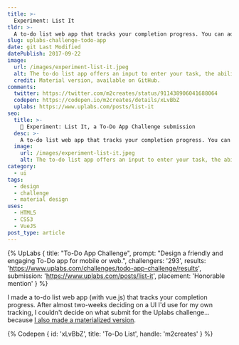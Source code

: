 ```yaml
---
title: >-
  Experiment: List It
tldr: >-
  A to-do list web app that tracks your completion progress. You can add, check off, and delete tasks.
slug: uplabs-challenge-todo-app
date: git Last Modified
datePublish: 2017-09-22
image:
  url: /images/experiment-list-it.jpeg
  alt: The to-do list app offers an input to enter your task, the ability to visually cross off a task which changes the progress percentage, and the option to delete a task from the list.
  credit: Material version, available on GitHub.
comments:
  twitter: https://twitter.com/m2creates/status/911438906041688064
  codepen: https://codepen.io/m2creates/details/xLvBbZ
  uplabs: https://www.uplabs.com/posts/list-it
seo:
  title: >-
    📝 Experiment: List It, a To-Do App Challenge submission
  desc: >-
    A to-do list web app that tracks your completion progress. You can add, check off, and delete tasks.
  image:
    url: /images/experiment-list-it.jpeg
    alt: The to-do list app offers an input to enter your task, the ability to visually cross off a task which changes the progress percentage, and the option to delete a task from the list.
category:
  - ui
tags:
  - design
  - challenge
  - material design
uses:
  - HTML5
  - CSS3
  - VueJS
post_type: article
---
```


{% UpLabs { title: "To-Do App Challenge", prompt: "Design a friendly and engaging To-Do app for mobile or web.", challengers: '293', results: 'https://www.uplabs.com/challenges/todo-app-challenge/results', submission: 'https://www.uplabs.com/posts/list-it', placement: 'Honorable mention' } %}

I made a to-do list web app (with vue.js) that tracks your completion progress. After almost two-weeks deciding on a UI I'd use for my own tracking, I couldn't decide on what submit for the Uplabs challenge... because [I also made a materialized version](https://m2creates.github.io/experiments/listit).

{% Codepen { id: 'xLvBbZ', title: 'To-Do List', handle: 'm2creates' } %}
